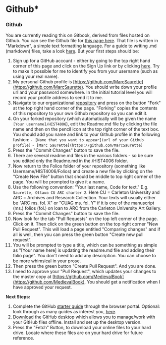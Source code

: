 # Github\*

### Github

You are currently reading this on Gitbook, derived from files hosted on Github. You can see the Github file for [this page here](github.md). That file is written in "Markdown", a simple text formatting language. For a guide to writing .md (markdown) files, take a look [here](https://help.github.com/categories/writing-on-github/). But your first steps should be:

1. Sign up for a GitHub account - either by going to the top right hand corner of this page and click on the Sign Up link or by clicking [here](https://github.com/join?source=header-repo). Try to make it possible for me to identify you from your username (such as using your real name).&#x20;
2. My personal Github profile is [https://github.com/MarcSaurette](https://github.com/MarcSaurette). You should write down your profile url and your password somewhere. In the initial tutorial level you will record your profile address to send it to me.&#x20;
3. Navigate to our organizational [repository](https://github.com/MedievalBook/HIST4006) and press on the button "Fork" at the top right hand corner of the page. "Forking" copies the contents of this repository to your own Github repository so you can edit it.
4. On your forked repository (which automatically will be given the name `[Your username]/HIST4006`), edit the Readme.md file by clicking the file name and then on the pencil icon at the top right corner of the text box. You should add you name and link to your Github profile in the following fashion: `- [Name that you want to appear](url of your Github profile)` `- [Marc Saurette](https://github.com/MarcSaurette)`
5. Press the "Commit Changes" button to save the file.&#x20;
6. There are several readme.md files in the various folders - so be sure you edited only the Readme.md in the /HIST4006 folder.&#x20;
7. Now return to the Folios folder of your repository (something like Username/HIST4006/Folios) and create a new file by clicking on the "Create New File" button that should be middle to top right corner of the page. You will be prompted to give it a name.&#x20;
8. Use the following convention: "Your last name, Code for text." E.g. `Saurette, Ottawa CU ARC charter 2`. Here CU = Carleton University and ARC = Archives and Research Collection. Your texts will usually either be "ARC ms. fol. X" or "CUAG ms. fol. Y" if it is one of the manuscript (ms.) folios (fol.) on loan to ARC from the Carleton University Art Gallery.&#x20;
9. Press the "Commit Changes" button to save the file.
10. Now look for the tab "Pull Requests" on the top left corner of the page. Click on it. Then click on the green button on the top right corner "New Pull Request". This will load a page entitled "Comparing changes" and if all is well, then you can press the green button "Create new pull request".
11. You will be prompted to type a title, which can be something as simple as "\[Your name here] is updating the readme.md file and adding their folio page". You don't need to add any description. You can choose to be more whimsical in your prose.
12. Then press the green button "Create Pull Request". And you are done.&#x20;
13. I need to approve your "Pull Request", which updates your changes to the master copy at [https://github.com/MedievalBook](https://github.com/MedievalBook). You should get a notification when I have approved your request.

**Next Steps:**

1. Complete the GitHub [starter guide](https://guides.github.com/activities/hello-world/) through the browser portal. Optional: look through as many guides as interest you, [here](https://guides.github.com/).
2. [Download](https://desktop.github.com/) the GitHub desktop which allows you to manage/work with your GitHub files offline. Install and set up the desktop version.
3. Press the "Fetch" Button, to download your online files to your hard drive. Locate where these files are on your hard drive for future reference.
